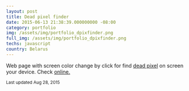 ```yaml
---
layout: post
title: Dead pixel finder
date: 2015-06-13 21:38:39.000000000 -08:00
category: portfolio
img: /assets/img/portfolio_dpixfinder.png
full_img: /assets/img/portfolio_dpixfinder.png
techs: javascript
country: Belarus
---
```


<p class="card-text">Web page with screen color change by click for find <a href="https://en.wikipedia.org/wiki/Defective_pixel">dead pixel</a> on screen your device. Check <a href="http://aldu.github.io/dpixfinder/">online.</a></p>

<p class="card-text"><i class="ion-social-github-outline wow fadeIn text-primary" style="visibility: visible; animation-name: fadeIn;"></i><small class="text-muted"> Last updated Aug 28, 2015</small></p>
